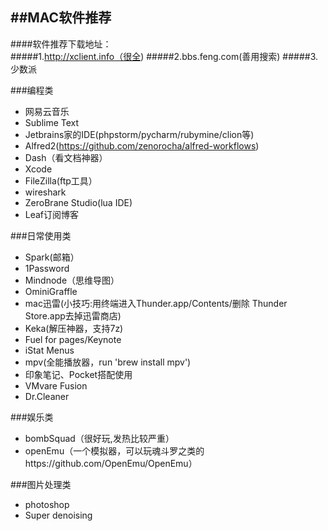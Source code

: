##MAC软件推荐
--------

####软件推荐下载地址：   
#####1.http://xclient.info（很全) 
#####2.bbs.feng.com(善用搜索)
#####3.少数派

###编程类

- 网易云音乐
- Sublime Text
- Jetbrains家的IDE(phpstorm/pycharm/rubymine/clion等)
- Alfred2(https://github.com/zenorocha/alfred-workflows)
- Dash（看文档神器）
- Xcode
- FileZilla(ftp工具）
- wireshark
- ZeroBrane Studio(lua IDE)
- Leaf订阅博客
    
###日常使用类

- Spark(邮箱）
- 1Password
- Mindnode（思维导图）
- OminiGraffle
- mac迅雷(小技巧:用终端进入Thunder.app/Contents/删除 Thunder Store.app去掉迅雷商店)
- Keka(解压神器，支持7z)
- Fuel for pages/Keynote
- iStat Menus
- mpv(全能播放器，run 'brew install mpv')
- 印象笔记、Pocket搭配使用
- VMvare Fusion
- Dr.Cleaner

###娱乐类
- bombSquad（很好玩,发热比较严重）
- openEmu（一个模拟器，可以玩魂斗罗之类的https://github.com/OpenEmu/OpenEmu）

###图片处理类
- photoshop
- Super denoising

